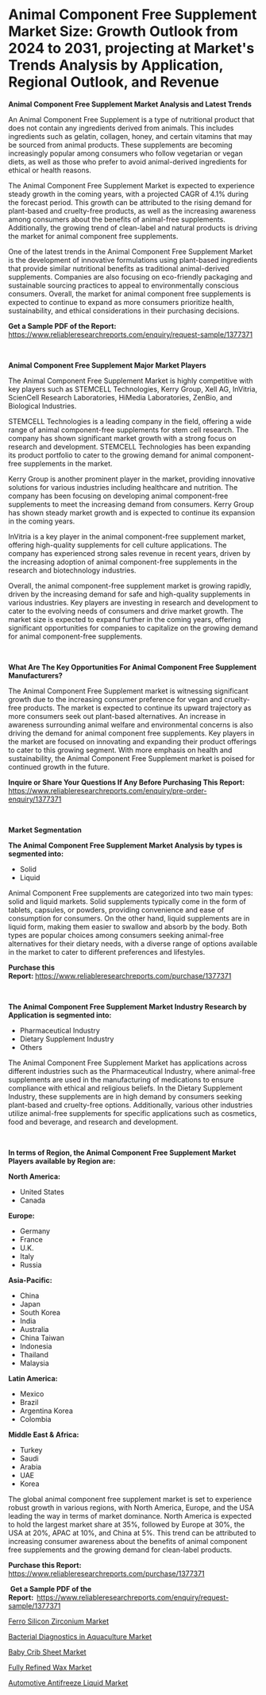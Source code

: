 <p><h1>Animal Component Free Supplement Market Size: Growth Outlook from 2024 to 2031, projecting at Market's Trends Analysis by Application, Regional Outlook, and Revenue</h1></p><p><strong>Animal Component Free Supplement Market Analysis and Latest Trends</strong></p>
<p><p>An Animal Component Free Supplement is a type of nutritional product that does not contain any ingredients derived from animals. This includes ingredients such as gelatin, collagen, honey, and certain vitamins that may be sourced from animal products. These supplements are becoming increasingly popular among consumers who follow vegetarian or vegan diets, as well as those who prefer to avoid animal-derived ingredients for ethical or health reasons.</p><p>The Animal Component Free Supplement Market is expected to experience steady growth in the coming years, with a projected CAGR of 4.1% during the forecast period. This growth can be attributed to the rising demand for plant-based and cruelty-free products, as well as the increasing awareness among consumers about the benefits of animal-free supplements. Additionally, the growing trend of clean-label and natural products is driving the market for animal component free supplements.</p><p>One of the latest trends in the Animal Component Free Supplement Market is the development of innovative formulations using plant-based ingredients that provide similar nutritional benefits as traditional animal-derived supplements. Companies are also focusing on eco-friendly packaging and sustainable sourcing practices to appeal to environmentally conscious consumers. Overall, the market for animal component free supplements is expected to continue to expand as more consumers prioritize health, sustainability, and ethical considerations in their purchasing decisions.</p></p>
<p><strong>Get a Sample PDF of the Report:&nbsp;</strong> <a href="https://www.reliableresearchreports.com/enquiry/request-sample/1377371">https://www.reliableresearchreports.com/enquiry/request-sample/1377371</a></p>
<p>&nbsp;</p>
<p><strong>Animal Component Free Supplement Major Market Players</strong></p>
<p><p>The Animal Component Free Supplement Market is highly competitive with key players such as STEMCELL Technologies, Kerry Group, Xell AG, InVitria, ScienCell Research Laboratories, HiMedia Laboratories, ZenBio, and Biological Industries. </p><p>STEMCELL Technologies is a leading company in the field, offering a wide range of animal component-free supplements for stem cell research. The company has shown significant market growth with a strong focus on research and development. STEMCELL Technologies has been expanding its product portfolio to cater to the growing demand for animal component-free supplements in the market.</p><p>Kerry Group is another prominent player in the market, providing innovative solutions for various industries including healthcare and nutrition. The company has been focusing on developing animal component-free supplements to meet the increasing demand from consumers. Kerry Group has shown steady market growth and is expected to continue its expansion in the coming years.</p><p>InVitria is a key player in the animal component-free supplement market, offering high-quality supplements for cell culture applications. The company has experienced strong sales revenue in recent years, driven by the increasing adoption of animal component-free supplements in the research and biotechnology industries.</p><p>Overall, the animal component-free supplement market is growing rapidly, driven by the increasing demand for safe and high-quality supplements in various industries. Key players are investing in research and development to cater to the evolving needs of consumers and drive market growth. The market size is expected to expand further in the coming years, offering significant opportunities for companies to capitalize on the growing demand for animal component-free supplements.</p></p>
<p>&nbsp;</p>
<p><strong>What Are The Key Opportunities For Animal Component Free Supplement Manufacturers?</strong></p>
<p><p>The Animal Component Free Supplement market is witnessing significant growth due to the increasing consumer preference for vegan and cruelty-free products. The market is expected to continue its upward trajectory as more consumers seek out plant-based alternatives. An increase in awareness surrounding animal welfare and environmental concerns is also driving the demand for animal component free supplements. Key players in the market are focused on innovating and expanding their product offerings to cater to this growing segment. With more emphasis on health and sustainability, the Animal Component Free Supplement market is poised for continued growth in the future.</p></p>
<p><strong>Inquire or Share Your Questions If Any Before Purchasing This Report:</strong> <a href="https://www.reliableresearchreports.com/enquiry/pre-order-enquiry/1377371">https://www.reliableresearchreports.com/enquiry/pre-order-enquiry/1377371</a></p>
<p>&nbsp;</p>
<p><strong>Market Segmentation</strong></p>
<p><strong>The Animal Component Free Supplement Market Analysis by types is segmented into:</strong></p>
<p><ul><li>Solid</li><li>Liquid</li></ul></p>
<p><p>Animal Component Free supplements are categorized into two main types: solid and liquid markets. Solid supplements typically come in the form of tablets, capsules, or powders, providing convenience and ease of consumption for consumers. On the other hand, liquid supplements are in liquid form, making them easier to swallow and absorb by the body. Both types are popular choices among consumers seeking animal-free alternatives for their dietary needs, with a diverse range of options available in the market to cater to different preferences and lifestyles.</p></p>
<p><strong>Purchase this Report:&nbsp;</strong><a href="https://www.reliableresearchreports.com/purchase/1377371">https://www.reliableresearchreports.com/purchase/1377371</a></p>
<p>&nbsp;</p>
<p><strong>The Animal Component Free Supplement Market Industry Research by Application is segmented into:</strong></p>
<p><ul><li>Pharmaceutical Industry</li><li>Dietary Supplement Industry</li><li>Others</li></ul></p>
<p><p>The Animal Component Free Supplement Market has applications across different industries such as the Pharmaceutical Industry, where animal-free supplements are used in the manufacturing of medications to ensure compliance with ethical and religious beliefs. In the Dietary Supplement Industry, these supplements are in high demand by consumers seeking plant-based and cruelty-free options. Additionally, various other industries utilize animal-free supplements for specific applications such as cosmetics, food and beverage, and research and development.</p></p>
<p>&nbsp;</p>
<p><strong>In terms of Region, the Animal Component Free Supplement Market Players available by Region are:</strong></p>
<p>
    <p> <strong> North America: </strong>
        <ul>
            <li>United States</li>
            <li>Canada</li>
        </ul>
        </p> 
    <p> <strong> Europe: </strong>
        <ul>
            <li>Germany</li>
            <li>France</li>
            <li>U.K.</li>
            <li>Italy</li>
            <li>Russia</li>
        </ul>
        </p> 
    <p> <strong> Asia-Pacific: </strong>
        <ul>
            <li>China</li>
            <li>Japan</li>
            <li>South Korea</li>
            <li>India</li>
            <li>Australia</li>
            <li>China Taiwan</li>
            <li>Indonesia</li>
            <li>Thailand</li>
            <li>Malaysia</li>
        </ul>
        </p> 
    <p> <strong> Latin America: </strong>
        <ul>
            <li>Mexico</li>
            <li>Brazil</li>
            <li>Argentina Korea</li>
            <li>Colombia</li>
        </ul>
        </p> 
    <p> <strong> Middle East & Africa: </strong>
        <ul>
            <li>Turkey</li>
            <li>Saudi</li>
            <li>Arabia</li>
            <li>UAE</li>
            <li>Korea</li>
        </ul>
    </p>
    </p>
<p><p>The global animal component free supplement market is set to experience robust growth in various regions, with North America, Europe, and the USA leading the way in terms of market dominance. North America is expected to hold the largest market share at 35%, followed by Europe at 30%, the USA at 20%, APAC at 10%, and China at 5%. This trend can be attributed to increasing consumer awareness about the benefits of animal component free supplements and the growing demand for clean-label products.</p></p>
<p><strong>Purchase this Report: </strong><a href="https://www.reliableresearchreports.com/purchase/1377371">https://www.reliableresearchreports.com/purchase/1377371</a></p>
<p>&nbsp;<strong>Get a Sample PDF of the Report:&nbsp;&nbsp;</strong><a href="https://www.reliableresearchreports.com/enquiry/request-sample/1377371">https://www.reliableresearchreports.com/enquiry/request-sample/1377371</a></p>
<p><strong></strong></p>
<p><p><a href="https://view.publitas.com/reportprime-1/ferro-silicon-zirconium-market-size-market-share-and-global-market-analysis-report-2024-2031/">Ferro Silicon Zirconium Market</a></p><p><a href="https://github.com/mharielmesa/Market-Research-Report-List-2/blob/main/bacterial-diagnostics-in-aquaculture-market.md">Bacterial Diagnostics in Aquaculture Market</a></p><p><a href="https://github.com/dringals/Market-Research-Report-List-3/blob/main/baby-crib-sheet-market.md">Baby Crib Sheet Market</a></p><p><a href="https://view.publitas.com/reportprime-1/global-fully-refined-wax-market-size-and-market-trends-insights-and-projections-from-2024-to-2031/">Fully Refined Wax Market</a></p><p><a href="https://butternut-bug-553.notion.site/Global-Automotive-Antifreeze-Liquid-Market-Size-and-Market-Trends-Insights-and-Projections-from-202-b225f6a710b84b39a95200cd335cf703">Automotive Antifreeze Liquid Market</a></p></p>